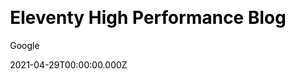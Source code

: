 ---
title: Eleventy High Performance Blog
github: https://github.com/google/eleventy-high-performance-blog
demo: https://www.industrialempathy.com/posts/eleventy-high-performance-blog/
license: MIT
author: Google
author_link: ''
date: 2021-04-29T00:00:00.000Z
ssg:
  - Eleventy
cms:
  - NetlifyCMS
css: null
category:
  - Blog
description: >-
  A high performance blog template for the 11ty static site generator.A starter
  repository for building a blog with the Eleventy static site generator
  implementing a wide range of performance best practices.
draft: true
publish_date: '2020-09-04T08:16:00Z'
update_date: '2022-12-07T14:43:54Z'
github_star: 3755
github_fork: 261
---